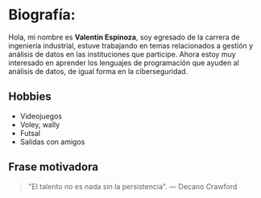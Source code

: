 # Biografía:

Hola, mi nombre es **Valentin Espinoza**, soy egresado de la carrera de ingeniería industrial, estuve trabajando en temas relacionados a gestión y análisis de datos en las instituciones que participe. Ahora estoy muy interesado   en aprender los lenguajes de programación que ayuden al análisis de datos, de igual forma en la ciberseguridad. 

## Hobbies

* Videojuegos
* Voley, wally
* Futsal
* Salidas con amigos

## Frase motivadora 

> "El talento no es nada sin la persistencia". — Decano Crawford